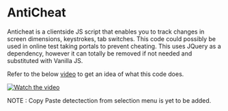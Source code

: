 # AntiCheat

Anticheat is a clientside JS script that enables you to track changes in screen dimensions, keystrokes, tab switches. This code could possibly be used in online test taking portals to prevent cheating. This uses JQuery as a dependency, however it can totally be removed if not needed and substituted with Vanilla JS. 

Refer to the below [video](https://www.youtube.com/watch?v=ctcgDI6P5MA) to get an idea of what this code does. 

[![Watch the video](https://i.ytimg.com/vi/ctcgDI6P5MA/hqdefault.jpg)](https://www.youtube.com/watch?v=ctcgDI6P5MA)

NOTE : Copy Paste detectection from selection menu is yet to be added. 
